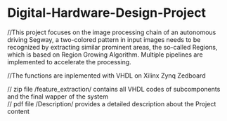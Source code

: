 # Digital-Hardware-Design-Project
//This project focuses on the image processing chain of an autonomous driving Segway, a two-colored pattern in input images needs to be recognized by extracting similar prominent areas, the so-called Regions, which is based on Region Growing Algorithm. Multiple pipelines are implemented to accelerate the processing.

//The functions are inplemented with VHDL on Xilinx Zynq Zedboard

// zip file /feature_extraction/ contains all VHDL codes of subcomponents and the final wapper of the system  
// pdf file /Description/ provides a detailed description about the Project content
